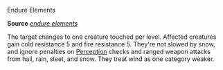 Endure Elements

**Source** [_endure elements_](spells/endureElements.md#_endure-elements)

The target changes to one creature touched per level. Affected creatures gain cold resistance 5 and fire resistance 5. They're not slowed by snow, and ignore penalties on [Perception](skills/perception.md#_perception) checks and ranged weapon attacks from hail, rain, sleet, and snow. They treat wind as one category weaker.

